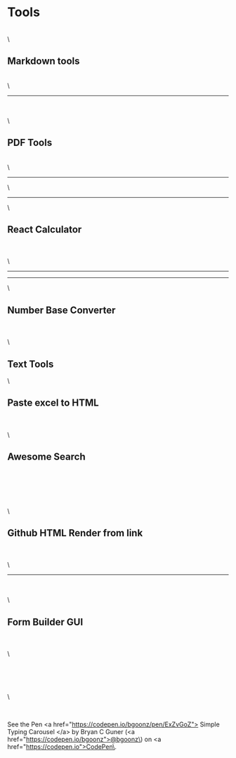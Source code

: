 # Tools

\
\

## Markdown tools

\
&#x20;\

---

\
\
\

## PDF Tools

\
\

---

\

---

\

## React Calculator

\
\
\

---

---

\

## Number Base Converter

\
\
\

## Text Tools

\

## Paste excel to HTML

\
\
\

## Awesome Search

\
\
\
\
\
\

## Github HTML Render from link

\
\
\

---

\
\
\

## Form Builder GUI

\
\
\

##

\
\
\
\

##

\
See the Pen \<a href="https://codepen.io/bgoonz/pen/ExZvGoZ"> Simple Typing Carousel \</a> by Bryan C Guner (\<a href="https://codepen.io/bgoonz">@bgoonz\</a>) on \<a href="https://codepen.io">CodePen\</a>.
